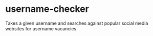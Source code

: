 # username-checker
Takes a given username and searches against popular social media websites for username vacancies.
